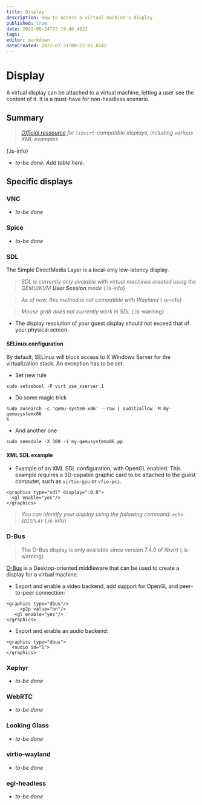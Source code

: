 ```yaml
---
title: Display
description: How to access a virtual machine's display
published: true
date: 2022-08-24T23:19:46.482Z
tags: 
editor: markdown
dateCreated: 2022-07-31T09:22:05.854Z
---
```


# Display

A virtual display can be attached to a virtual machine, letting a user see the content of it. It is a must-have for non-headless scenario.


## Summary

> *[Official ressource](https://libvirt.org/formatdomain.html#graphical-framebuffers) for `libvirt`-compatible displays, including various XML examples*
> 
{.is-info}

* *to-be done. Add table here*.

## Specific displays

### VNC

* *to-be done*

### Spice

* *to-be done*

### SDL

The Simple DirectMedia Layer is a local-only low-latency display. 

> *SDL is currently only avalable with virtual machines created using the QEMU/KVM **User Session** mode*
{.is-info}

> *As of now, this method is not compatible with Wayland* {.is-info}

> *Mouse grab does not currently work in SDL*
{.is-warning}

* The display resolution of your guest display should not exceed that of your physical screen.


#### SELinux configuration

By default, SELinux will block access to X Windows Server for the virtualization stack. An exception has to be set.

* Set new rule

```
sudo setsebool -P virt_use_xserver 1
```

* Do some magic trick 

```
sudo ausearch -c 'qemu-system-x86' --raw | audit2allow -M my-qemusystemx86
k
```

* And another one

```
sudo semodule -X 300 -i my-qemusystemx86.pp
```

#### XML SDL example

* Example of an XML SDL configuration, with OpenGL enabled. This example requires a 3D-capable graphic card to be attached to the guest computer, such as ``virtio-gpu`` or ``vfio-pci``.

```
<graphics type="sdl" display=":0.0">
  <gl enable="yes"/>
</graphics>
```

> *You can identify your display using the following command: `echo $DISPLAY`*
{.is-info}

### D-Bus

> The D-Bus display is only available since version 7.4.0 of *libvirt*
{.is-warning}

[D-Bus](https://www.freedesktop.org/wiki/Software/dbus/) is a  Desktop-oriented middleware that can be used to create a display for a virtual machine.  

* Export and enable a video backend, add support for OpenGL and peer-to-peer connection:

```
<graphics type="dbus"/>
	 <p2p value="on"/>
   <gl enable="yes"/>
</graphics>
```

* Export and enable an audio backend:

```
<graphics type="dbus">
  <audio id="1">
</graphics>
``` 

### Xephyr

* *to-be done*

### WebRTC

* *to-be done*

### Looking Glass

* *to-be done*

### virtio-wayland

* *to-be done*

### egl-headless

* *to-be done*



